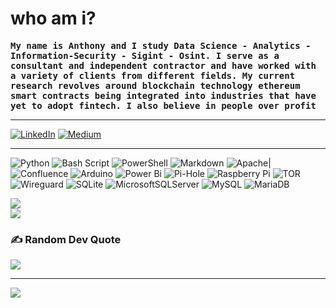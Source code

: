 # who am i?

<b><tt>My name is Anthony and I study Data Science - Analytics - Information-Security - Sigint - Osint. I serve as a consultant and independent contractor and have worked with a variety of clients from different fields. My current research revolves around blockchain technology ethereum smart contracts being integrated into industries that have yet to adopt fintech. I also believe in people over profit</tt></b>
<hr noshade>



[![LinkedIn](https://img.shields.io/badge/LinkedIn-%230077B5.svg?logo=linkedin&logoColor=white)](https://linkedin.com/comm/mynetwork/discovery-see-all?usecase=PEOPLE_FOLLOWS&followMember=anthony-mcwhite-4a01511a0)
[![Medium](https://img.shields.io/badge/Medium-12100E?logo=medium&logoColor=white)](https://medium.com/@null.com)



<hr noshade>

![Python](https://img.shields.io/badge/python-3670A0?style=for-the-badge&logo=python&logoColor=ffdd54) ![Bash Script](https://img.shields.io/badge/bash_script-%23121011.svg?style=for-the-badge&logo=gnu-bash&logoColor=white) ![PowerShell](https://img.shields.io/badge/PowerShell-%235391FE.svg?style=for-the-badge&logo=powershell&logoColor=white) ![Markdown](https://img.shields.io/badge/markdown-%23000000.svg?style=for-the-badge&logo=markdown&logoColor=white) ![Apache](https://img.shields.io/badge/apache-%23D42029.svg?style=for-the-badge&logo=apache&logoColor=white)|![Confluence](https://img.shields.io/badge/confluence-%23172BF4.svg?style=for-the-badge&logo=confluence&logoColor=white) ![Arduino](https://img.shields.io/badge/-Arduino-00979D?style=for-the-badge&logo=Arduino&logoColor=white) ![Power Bi](https://img.shields.io/badge/power_bi-F2C811?style=for-the-badge&logo=powerbi&logoColor=black) ![Pi-Hole](https://img.shields.io/badge/pihole-%2396060C.svg?style=for-the-badge&logo=pi-hole&logoColor=white) ![Raspberry Pi](https://img.shields.io/badge/-Raspberry_Pi-C51A4A?style=for-the-badge&logo=Raspberry-Pi) ![TOR](https://img.shields.io/badge/tor-%237E4798.svg?style=for-the-badge&logo=tor-project&logoColor=white) ![Wireguard](https://img.shields.io/badge/wireguard-%2388171A.svg?style=for-the-badge&logo=wireguard&logoColor=white) ![SQLite](https://img.shields.io/badge/sqlite-%2307405e.svg?style=for-the-badge&logo=sqlite&logoColor=white) ![MicrosoftSQLServer](https://img.shields.io/badge/Microsoft%20SQL%20Server-CC2927?style=for-the-badge&logo=microsoft%20sql%20server&logoColor=white) ![MySQL](https://img.shields.io/badge/mysql-4479A1.svg?style=for-the-badge&logo=mysql&logoColor=white) ![MariaDB](https://img.shields.io/badge/MariaDB-003545?style=for-the-badge&logo=mariadb&logoColor=white)

![](https://github-readme-stats.vercel.app/api?username=c0hort&theme=dark&hide_border=false&include_all_commits=false&count_private=false)<br/>
![](https://github-readme-streak-stats.herokuapp.com/?user=c0hort&theme=dark&hide_border=false)<br/>

### ✍️ Random Dev Quote
![](https://quotes-github-readme.vercel.app/api?type=horizontal&theme=radical)

---
[![](https://visitcount.itsvg.in/api?id=c0hort&icon=2&color=0)](https://visitcount.itsvg.in)


